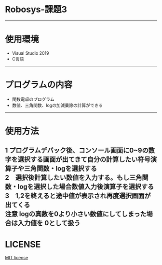 # Robosys-課題3  
---
# 使用環境  
* Visual Studio 2019  
* C言語  
---
# プログラムの内容  
* 関数電卓のプログラム   
* 数値、三角関数、logの加減乗除の計算ができる  
---
# 使用方法   
  
1  プログラムデバック後、コンソール画面に0~9の数字を選択する画面が出てきて自分の計算したい符号演算子や三角関数・logを選択する  
2　選択後計算したい数値を入力する。もし三角関数・logを選択した場合数値入力後演算子を選択する   
3　1,2を終えると途中値が表示され再度選択画面が出てくる  
注意 logの真数を0より小さい数値にしてしまった場合は入力値を 0として扱う   
---
# LICENSE
[MIT license](https://github.com/tadanohiroyuki/Robosys-3/blob/master/LICENSE)
